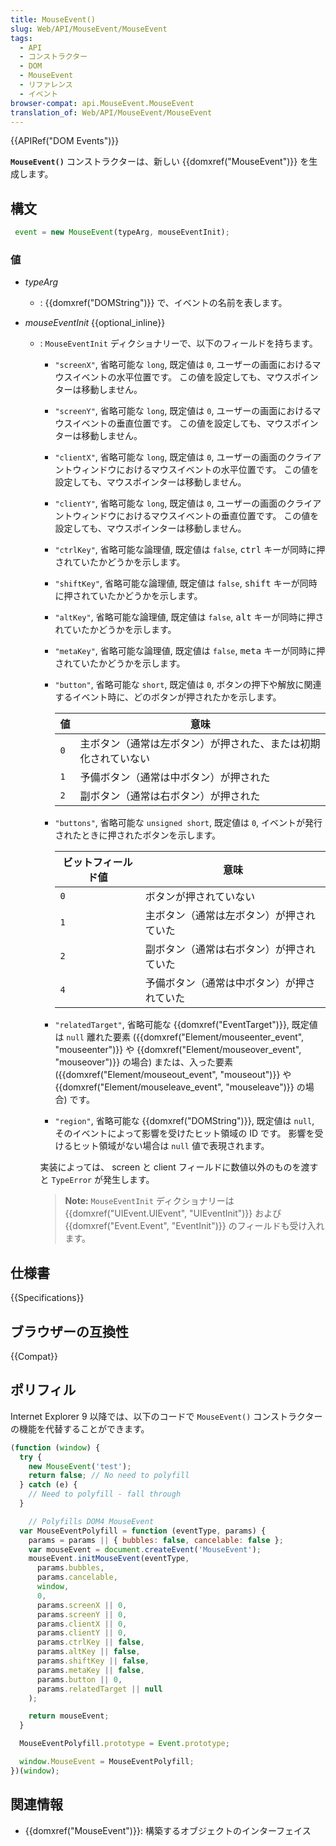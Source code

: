 ```yaml
---
title: MouseEvent()
slug: Web/API/MouseEvent/MouseEvent
tags:
  - API
  - コンストラクター
  - DOM
  - MouseEvent
  - リファレンス
  - イベント
browser-compat: api.MouseEvent.MouseEvent
translation_of: Web/API/MouseEvent/MouseEvent
---
```

{{APIRef("DOM Events")}}

**`MouseEvent()`** コンストラクターは、新しい {{domxref("MouseEvent")}} を生成します。

## 構文

```js
 event = new MouseEvent(typeArg, mouseEventInit);
```

### 値

- _typeArg_
  - : {{domxref("DOMString")}} で、イベントの名前を表します。
- _mouseEventInit_ {{optional_inline}}

  - : `MouseEventInit` ディクショナリーで、以下のフィールドを持ちます。

    - `"screenX"`, 省略可能な `long`, 既定値は `0`,
      ユーザーの画面におけるマウスイベントの水平位置です。
      この値を設定しても、マウスポインターは移動しません。
    - `"screenY"`, 省略可能な `long`, 既定値は `0`,
      ユーザーの画面におけるマウスイベントの垂直位置です。
      この値を設定しても、マウスポインターは移動しません。
    - `"clientX"`, 省略可能な `long`, 既定値は `0`,
      ユーザーの画面のクライアントウィンドウにおけるマウスイベントの水平位置です。
      この値を設定しても、マウスポインターは移動しません。
    - `"clientY"`, 省略可能な `long`, 既定値は `0`,
      ユーザーの画面のクライアントウィンドウにおけるマウスイベントの垂直位置です。
      この値を設定しても、マウスポインターは移動しません。
    - `"ctrlKey"`, 省略可能な論理値, 既定値は `false`,
      <kbd>ctrl</kbd> キーが同時に押されていたかどうかを示します。
    - `"shiftKey"`, 省略可能な論理値, 既定値は `false`,
      <kbd>shift</kbd> キーが同時に押されていたかどうかを示します。
    - `"altKey"`, 省略可能な論理値, 既定値は `false`,
      <kbd>alt</kbd> キーが同時に押されていたかどうかを示します。
    - `"metaKey"`, 省略可能な論理値, 既定値は `false`,
      <kbd>meta</kbd> キーが同時に押されていたかどうかを示します。
    - `"button"`, 省略可能な `short`, 既定値は `0`,
      ボタンの押下や解放に関連するイベント時に、どのボタンが押されたかを示します。

      | 値    | 意味                                                           |
      | ----- | -------------------------------------------------------------- |
      | `0`   | 主ボタン（通常は左ボタン）が押された、または初期化されていない |
      | `1`   | 予備ボタン（通常は中ボタン）が押された                         |
      | `2`   | 副ボタン（通常は右ボタン）が押された                           |

    - `"buttons"`, 省略可能な `unsigned short`, 既定値は `0`,
      イベントが発行されたときに押されたボタンを示します。

      | ビットフィールド値 | 意味                                       |
      | ------------------ | ------------------------------------------ |
      | `0`                | ボタンが押されていない                     |
      | `1`                | 主ボタン（通常は左ボタン）が押されていた   |
      | `2`                | 副ボタン（通常は右ボタン）が押されていた   |
      | `4`                | 予備ボタン（通常は中ボタン）が押されていた |

    - `"relatedTarget"`, 省略可能な {{domxref("EventTarget")}}, 既定値は `null`
      離れた要素
      ({{domxref("Element/mouseenter_event", "mouseenter")}} や {{domxref("Element/mouseover_event", "mouseover")}} の場合)
      または、入った要素 ({{domxref("Element/mouseout_event", "mouseout")}} や {{domxref("Element/mouseleave_event", "mouseleave")}} の場合) です。
    - `"region"`, 省略可能な {{domxref("DOMString")}}, 既定値は `null`,
      そのイベントによって影響を受けたヒット領域の ID です。
      影響を受けるヒット領域がない場合は `null` 値で表現されます。

    実装によっては、 screen と client フィールドに数値以外のものを渡すと `TypeError` が発生します。

    > **Note:** `MouseEventInit` ディクショナリーは {{domxref("UIEvent.UIEvent", "UIEventInit")}} および {{domxref("Event.Event", "EventInit")}} のフィールドも受け入れます。

## 仕様書

{{Specifications}}

## ブラウザーの互換性

{{Compat}}

## ポリフィル

Internet Explorer 9 以降では、以下のコードで `MouseEvent()` コンストラクターの機能を代替することができます。

```js
(function (window) {
  try {
    new MouseEvent('test');
    return false; // No need to polyfill
  } catch (e) {
    // Need to polyfill - fall through
  }

    // Polyfills DOM4 MouseEvent
  var MouseEventPolyfill = function (eventType, params) {
    params = params || { bubbles: false, cancelable: false };
    var mouseEvent = document.createEvent('MouseEvent');
    mouseEvent.initMouseEvent(eventType,
      params.bubbles,
      params.cancelable,
      window,
      0,
      params.screenX || 0,
      params.screenY || 0,
      params.clientX || 0,
      params.clientY || 0,
      params.ctrlKey || false,
      params.altKey || false,
      params.shiftKey || false,
      params.metaKey || false,
      params.button || 0,
      params.relatedTarget || null
    );

    return mouseEvent;
  }

  MouseEventPolyfill.prototype = Event.prototype;

  window.MouseEvent = MouseEventPolyfill;
})(window);
```

## 関連情報

- {{domxref("MouseEvent")}}: 構築するオブジェクトのインターフェイス
